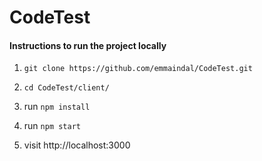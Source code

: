 # CodeTest

#### Instructions to run the project locally

1. `git clone https://github.com/emmaindal/CodeTest.git`

2. `cd CodeTest/client/`

3. run `npm install`

4. run `npm start`

5. visit http://localhost:3000
